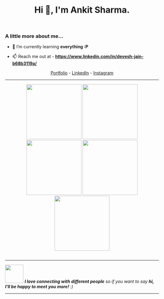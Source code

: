 <h1 align="center">Hi 👋, I'm Ankit Sharma.</h1>

<br>

### A little more about me...  

- 🌱 I’m currently learning **everything :P**

- 📫 Reach me out at - **https://www.linkedin.com/in/devesh-jain-b68b3119a/**

<!--- Adding Header Elements -->
<p align="center">
  <a href="#">Portfolio</a> -
  <a href="https://www.linkedin.com/in/ankit-sharma-561b291b0/">LinkedIn</a> - 
  <a href="https://www.instagram.com/numismatic_tendencies/">Instagram</a></p>

-----------------------------------------------------------


<div align="center">
<img height="180em" src="https://github-profile-summary-cards.vercel.app/api/cards/profile-details?username=the-iter8&theme=github_dark" />
<img height="180em" src="https://github-profile-summary-cards.vercel.app/api/cards/repos-per-language?username=the-iter8&theme=github_dark"  />
<img height="180em" src="https://github-profile-summary-cards.vercel.app/api/cards/most-commit-language?username=the-iter8&theme=github_dark"  />
<img height="180em" src="https://github-profile-summary-cards.vercel.app/api/cards/stats?username=the-iter8&theme=github_dark"/>
<img height="180em" src="https://github-profile-summary-cards.vercel.app/api/cards/productive-time?username=the-iter8&theme=github_dark" />
</div>
<br>

---

<img src="https://media.giphy.com/media/LnQjpWaON8nhr21vNW/giphy.gif" width="60"> <em><b>I love connecting with different people</b> so if you want to say <b>hi, I'll be happy to meet you more!</b> :)</em>

---
